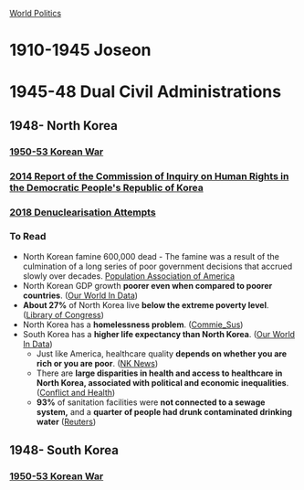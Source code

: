 [World Politics](../World%20Politics)
# 1910-1945 Joseon

# 1945-48 Dual Civil Administrations

## 1948- North Korea
### [1950-53 Korean War](South%20Korea/1950-53%20Korean%20War)  
### [2014 Report of the Commission of Inquiry on Human Rights in the Democratic People's Republic of Korea](North%20Korea/2014%20Report%20of%20the%20Commission%20of%20Inquiry%20on%20Human%20Rights%20in%20the%20Democratic%20People's%20Republic%20of%20Korea)  
### [2018 Denuclearisation Attempts](North%20Korea/2018%20Denuclearisation%20Attempts)  
### To Read
- North Korean famine 600,000 dead - The famine was a result of the culmination of a long series of poor government decisions that accrued slowly over decades. [Population Association of America](https://web.archive.org/web/20220209000506/https://paa2011.princeton.edu/papers/111030)
- North Korean GDP growth **poorer even when compared to poorer countries**. ([Our World In Data](https://web.archive.org/web/20220209000506/https://ourworldindata.org/grapher/gdp-per-capita-clio-infra?tab=chart&time=1950..latest&country=PRK~JAM~GTM~URY~DOM~HTI~AGO~ARG~AFG))
- **About 27%** of North Korea live **below the extreme poverty level**. ([Library of Congress](https://web.archive.org/web/20220209000506/https://files.catbox.moe/glvrzk.pdf#page=8))
- North Korea has a **homelessness problem**. ([Commie_Sus](https://web.archive.org/web/20220209000506/https://rentry.co/commiesushomeless/pdf))
- South Korea has a **higher life expectancy than North Korea**. ([Our World In Data](https://web.archive.org/web/20220209000506/https://ourworldindata.org/grapher/life-expectancy?country=KOR%7EPRK))
    - Just like America, healthcare quality **depends on whether you are rich or you are poor**. ([NK News](https://web.archive.org/web/20220209000506/https://www.nknews.org/2020/02/ask-a-north-korean-what-is-the-healthcare-system-in-the-dprk-really-like/))
    - There are **large disparities in health and access to healthcare in North Korea, associated with political and economic inequalities**. ([Conflict and Health](https://web.archive.org/web/20220209000506/https://conflictandhealth.biomedcentral.com/track/pdf/10.1186/s13031-020-00284-y.pdf))
    - **93%** of sanitation facilities were **not connected to a sewage system,** and a **quarter of people had drunk contaminated drinking water** ([Reuters](https://web.archive.org/web/20220209000506/https://www.reuters.com/article/us-northkorea-unicef/tackling-north-koreas-chronically-poor-sewage-not-rocket-science-u-n-idUSKBN1JG2Q4))
## 1948- South Korea
### [1950-53 Korean War](South%20Korea/1950-53%20Korean%20War)  